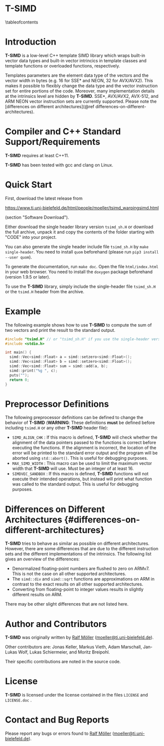 # T-SIMD

\tableofcontents

# Introduction

**T-SIMD** is a low-level C++ template SIMD library which wraps built-in vector data types and built-in vector intrincics in template classes and template functions or overloaded functions, respectively.

Templates parameters are the element data type of the vectors and the vector width in bytes (e.g. 16 for SSE* and NEON, 32 for AVX/AVX2). This makes it possible to flexibly change the data type and the vector instruction set for entire portions of the code. Moreover, many implementation details at the intrinsics level are hidden by **T-SIMD**. SSE*, AVX/AVX2, AVX-512, and ARM NEON vector instruction sets are currently supported. Please note the [differences on different architectures](@ref differences-on-different-architectures).

# Compiler and C++ Standard Support/Requirements

**T-SIMD** requires at least C++11.

**T-SIMD** has been tested with gcc and clang on Linux.

# Quick Start

First, download the latest release from

<https://www.ti.uni-bielefeld.de/html/people/moeller/tsimd_warpingsimd.html> 

(section "Software Download").

Either download the single header library version `tsimd_sh.H` or download the full archive, unpack it and copy the contents of the folder starting with "CODE" into your project.

You can also generate the single header include file `tsimd_sh.H` by `make single-header`. You need to install `quom` beforehand (please run `pip3 install --user quom`).

To generate the documentation, run `make doc`. Open the file `html/index.html` in your web browser. You need to install the `doxygen` package beforehand (version 1.9.5 or later).

To use the **T-SIMD** library, simply include the single-header file `tsimd_sh.H` or the `tsimd.H` header from the archive.

# Example

The following example shows how to use **T-SIMD** to compute the sum of two vectors
and print the result to the standard output.

```cpp
#include "tsimd.H" // or "tsimd_sh.H" if you use the single-header version
#include <stdio.h>

int main() {
  simd::Vec<simd::Float> a = simd::setzero<simd::Float>();
  simd::Vec<simd::Float> b = simd::setzero<simd::Float>();
  simd::Vec<simd::Float> sum = simd::add(a, b);
  simd::print("%g ", c);
  puts("");
  return 0;
}
```

# Preprocessor Definitions

The following preprocessor definitions can be defined to change the behavior of **T-SIMD** (**WARNING**: These definitions **must** be defined before including `tsimd.H` or any other **T-SIMD** header file):

* `SIMD_ALIGN_CHK` : If this macro is defined, **T-SIMD** will check whether the alignment of the data pointers passed to the functions is correct before executing the functions. If the alignment is incorrect, the location of the error will be printed to the standard error output and the program will be aborted using `std::abort()`. This is useful for debugging purposes.
* `MAX_SIMD_WIDTH` : This macro can be used to limit the maximum vector width that **T-SIMD** will use. Must be an integer of at least 16.
* `SIMDVEC_SANDBOX` : If this macro is defined, **T-SIMD** functions will not execute their intended operations, but instead will print what function was called to the standard output. This is useful for debugging purposes.
# Differences on Different Architectures {#differences-on-different-architectures}

**T-SIMD** tries to behave as similar as possible on different architectures. However, there are some differences that are due to the different instruction sets and the different implementations of the intrinsics. The following list gives an overview of the differences:

* Denormalized floating-point numbers are flushed to zero on ARMv7. This is not the case on all other supported architectures.
* The `simd::div` and `simd::sqrt` functions are approximations on ARM in contrast to the exact results on all other supported architectures.
* Converting from floating-point to integer values results in slightly different results on ARM.

There may be other slight differences that are not listed here.

# Author and Contributors

**T-SIMD** was originally written by [Ralf Möller](http://www.ti.uni-bielefeld.de/html/people/moeller/) (moeller@ti.uni-bielefeld.de).

Other contributors are: Jonas Keller, Markus Vieth, Adam Marschall, Jan-Lukas Wolf, Lukas Schiermeier, and Moritz Breipohl.

Their specific contributions are noted in the source code.

# License

**T-SIMD** is licensed under the license contained in the files `LICENSE` and `LICENSE.doc` .

# Contact and Bug Reports

Please report any bugs or errors found to [Ralf Möller](http://www.ti.uni-bielefeld.de/html/people/moeller/) (moeller@ti.uni-bielefeld.de).

